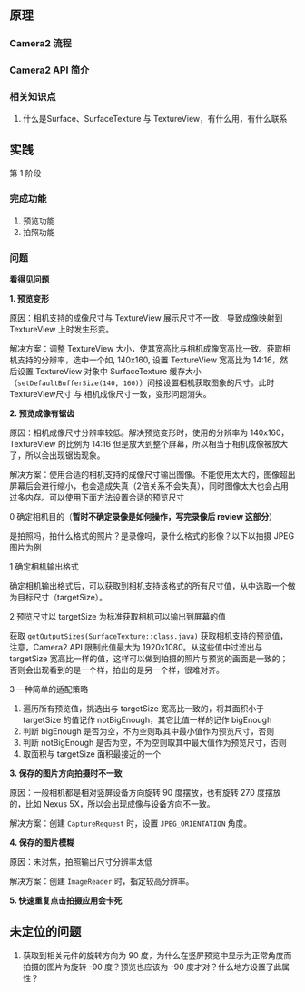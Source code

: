 ## 原理
### Camera2 流程
### Camera2 API 简介

### 相关知识点
1. 什么是Surface、SurfaceTexture 与 TextureView，有什么用，有什么联系

## 实践

第 1 阶段

### 完成功能
1. 预览功能
2. 拍照功能

### 问题

**看得见问题**

**1. 预览变形**

原因：相机支持的成像尺寸与 TextureView 展示尺寸不一致，导致成像映射到 TextureView 上时发生形变。

解决方案：调整 TextureView 大小，使其宽高比与相机成像宽高比一致。获取相机支持的分辨率，选中一个如, 140x160, 设置 TextureView 宽高比为 14:16，然后设置 TextureView 对象中 SurfaceTexture 缓存大小（`setDefaultBufferSize(140, 160)`）间接设置相机获取图象的尺寸。此时 TextureView尺寸 与 相机成像尺寸一致，变形问题消失。

**2. 预览成像有锯齿**

原因：相机成像尺寸分辨率较低。解决预览变形时，使用的分辨率为 140x160，TextureView 的比例为 14:16 但是放大到整个屏幕，所以相当于相机成像被放大了，所以会出现锯齿现象。

解决方案：使用合适的相机支持的成像尺寸输出图像。不能使用太大的，图像超出屏幕后会进行缩小，也会造成失真（2倍关系不会失真），同时图像太大也会占用过多内存。可以使用下面方法设置合适的预览尺寸

0 确定相机目的（**暂时不确定录像是如何操作，写完录像后 review 这部分**）

是拍照吗，拍什么格式的照片？是录像吗，录什么格式的影像？以下以拍摄 JPEG 图片为例

1 确定相机输出格式

确定相机输出格式后，可以获取到相机支持该格式的所有尺寸值，从中选取一个做为目标尺寸（targetSize）。

2 预览尺寸以 targetSize 为标准获取相机可以输出到屏幕的值

获取 `getOutputSizes(SurfaceTexture::class.java)` 获取相机支持的预览值，注意，Camera2 API 限制此值最大为 1920x1080。从这些值中过滤出与 targetSize 宽高比一样的值，这样可以做到拍摄的照片与预览的画面是一致的；否则会出现看到的是一个样，拍出的是另一个样，很难对齐。

3 一种简单的适配策略

1. 遍历所有预览值，挑选出与 targetSize 宽高比一致的，将其面积小于 targetSize 的值记作 notBigEnough，其它比值一样的记作 bigEnough
2. 判断 bigEnough 是否为空，不为空则取其中最小值作为预览尺寸，否则
3. 判断 notBigEnough 是否为空，不为空则取其中最大值作为预览尺寸，否则
4. 取面积与 targetSize 面积最接近的一个

**3. 保存的图片方向拍摄时不一致**

原因：一般相机都是相对竖屏设备方向旋转 90 度摆放，也有旋转 270 度摆放的，比如 Nexus 5X，所以会出现成像与设备方向不一致。

解决方案：创建 `CaptureRequest` 时，设置 `JPEG_ORIENTATION` 角度。

**4. 保存的图片模糊**

原因：未对焦，拍照输出尺寸分辨率太低

解决方案：创建 `ImageReader` 时，指定较高分辨率。

**5. 快速重复点击拍摄应用会卡死**

## 未定位的问题
1. 获取到相关元件的旋转方向为 90 度，为什么在竖屏预览中显示为正常角度而拍摄的图片为旋转 -90 度？预览也应该为 -90 度才对？什么地方设置了此属性？